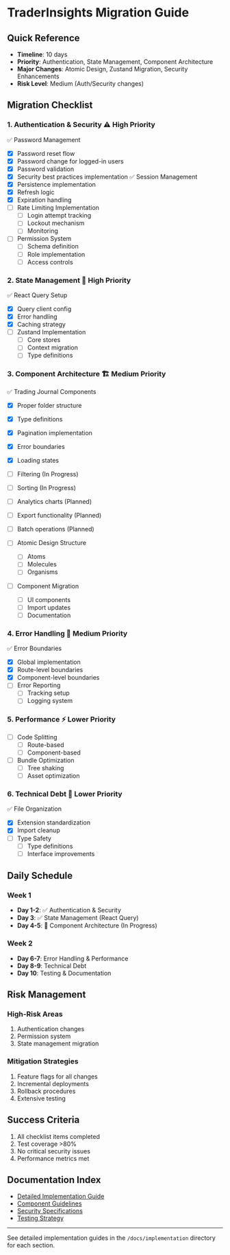 # TraderInsights Migration Guide

## Quick Reference
- **Timeline**: 10 days
- **Priority**: Authentication, State Management, Component Architecture
- **Major Changes**: Atomic Design, Zustand Migration, Security Enhancements
- **Risk Level**: Medium (Auth/Security changes)

## Migration Checklist

### 1. Authentication & Security ⚠️ High Priority
✅ Password Management
  - [x] Password reset flow
  - [x] Password change for logged-in users
  - [x] Password validation
  - [x] Security best practices implementation
✅ Session Management
  - [x] Persistence implementation
  - [x] Refresh logic
  - [x] Expiration handling
- [ ] Rate Limiting Implementation
  - [ ] Login attempt tracking
  - [ ] Lockout mechanism
  - [ ] Monitoring
- [ ] Permission System
  - [ ] Schema definition
  - [ ] Role implementation
  - [ ] Access controls

### 2. State Management 🔄 High Priority
✅ React Query Setup
  - [x] Query client config
  - [x] Error handling
  - [x] Caching strategy
- [ ] Zustand Implementation
  - [ ] Core stores
  - [ ] Context migration
  - [ ] Type definitions  

### 3. Component Architecture 🏗️ Medium Priority
✅ Trading Journal Components
  - [x] Proper folder structure
  - [x] Type definitions
  - [x] Pagination implementation
  - [x] Error boundaries
  - [x] Loading states
  - [ ] Filtering (In Progress)
  - [ ] Sorting (In Progress)
  - [ ] Analytics charts (Planned)
  - [ ] Export functionality (Planned)
  - [ ] Batch operations (Planned)

- [ ] Atomic Design Structure
  - [ ] Atoms
  - [ ] Molecules
  - [ ] Organisms
- [ ] Component Migration
  - [ ] UI components
  - [ ] Import updates
  - [ ] Documentation

### 4. Error Handling 🚨 Medium Priority
✅ Error Boundaries
  - [x] Global implementation
  - [x] Route-level boundaries
  - [x] Component-level boundaries
- [ ] Error Reporting
  - [ ] Tracking setup
  - [ ] Logging system

### 5. Performance ⚡ Lower Priority
- [ ] Code Splitting
  - [ ] Route-based
  - [ ] Component-based
- [ ] Bundle Optimization
  - [ ] Tree shaking
  - [ ] Asset optimization

### 6. Technical Debt 🧹 Lower Priority
✅ File Organization
  - [x] Extension standardization
  - [x] Import cleanup
- [ ] Type Safety
  - [ ] Type definitions
  - [ ] Interface improvements

## Daily Schedule

### Week 1
- **Day 1-2**: ✅ Authentication & Security
- **Day 3**: ✅ State Management (React Query)
- **Day 4-5**: 🔄 Component Architecture (In Progress)

### Week 2
- **Day 6-7**: Error Handling & Performance
- **Day 8-9**: Technical Debt
- **Day 10**: Testing & Documentation

## Risk Management

### High-Risk Areas
1. Authentication changes
2. Permission system
3. State management migration

### Mitigation Strategies
1. Feature flags for all changes
2. Incremental deployments
3. Rollback procedures
4. Extensive testing

## Success Criteria
1. All checklist items completed
2. Test coverage >80%
3. No critical security issues
4. Performance metrics met

## Documentation Index
- [Detailed Implementation Guide](./implementation/README.md)
- [Component Guidelines](./components/README.md)
- [Security Specifications](./security/README.md)
- [Testing Strategy](./testing/README.md)

---
See detailed implementation guides in the `/docs/implementation` directory for each section. 